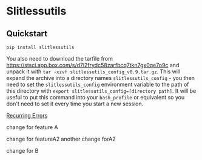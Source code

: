 # Slitlessutils


## Quickstart


``
pip install slitlessutils
``

You also need to download the tarfile from https://stsci.app.box.com/s/d7l2frydc58zarfbcq7tkn7gx0qe7o9c and unpack it with `tar -xzvf slitlessutils_config_v0.9.tar.gz`. This will expand the archive into a directory names `slitlessutils_config` - you then need to set the `slitlessutils_config` environment variable to the path of this directory with `export slitlessutils_config=[directory path]`. It will be useful to put this command into your `bash_profile` or equivalent so you don't need to set it every time you start a new session.

[Recurring Errors](notes.md)

change for feature A

change for featureA2
another change forA2

change for B